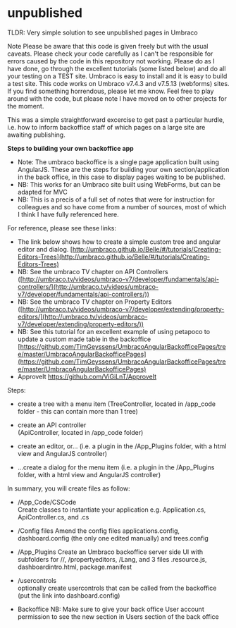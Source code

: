 # unpublished
TLDR: Very simple solution to see unpublished pages in Umbraco

Note
Please be aware that this code is given freely but with the usual caveats. 
Please check your code carefully as I can't be responsible for errors caused by the code in this repository not working.
Please do as I have done, go through the excellent tutorials (some listed below) and do all your testing on a TEST site.
Umbraco is easy to install and it is easy to build a test site.
This code works on Umbraco v7.4.3 and v7.5.13 (webforms) sites.
If you find something horrendous, please let me know. 
Feel free to play around with the code, but please note I have moved on to other projects for the moment.

This was a simple straightforward excercise to get past a particular hurdle, i.e. how to inform backoffice staff of which pages on a large site are awaiting publishing.

**Steps to building your own backoffice app**

- Note: The umbraco backoffice is a single page application built using AngularJS.
These are the steps for building your own section/application in the back office, in this case to display pages waiting to be published.
- NB: This works for an Umbraco site built using WebForms, but can be adapted for MVC
- NB: This is a precis of a full set of notes that were for instruction for colleagues and so have come from a number of sources, most of which I think I have fully referenced here. 

For reference, please see these links:
- The link below shows how to create a simple custom tree and angular editor and dialog.
[http://umbraco.github.io/Belle/#/tutorials/Creating-Editors-Trees](http://umbraco.github.io/Belle/#/tutorials/Creating-Editors-Trees)
- NB: See the umbraco TV chapter on API Controllers 
([http://umbraco.tv/videos/umbraco-v7/developer/fundamentals/api-controllers/](http://umbraco.tv/videos/umbraco-v7/developer/fundamentals/api-controllers/))
- NB: See the umbraco TV chapter on Property Editors 
([http://umbraco.tv/videos/umbraco-v7/developer/extending/property-editors/](http://umbraco.tv/videos/umbraco-v7/developer/extending/property-editors/))
- NB: See this tutorial for an excellent example of using petapoco to update a custom made table in the backoffice
[https://github.com/TimGeyssens/UmbracoAngularBackofficePages/tree/master/UmbracoAngularBackofficePages](https://github.com/TimGeyssens/UmbracoAngularBackofficePages/tree/master/UmbracoAngularBackofficePages) 
- ApproveIt
https://github.com/ViGiLnT/ApproveIt

Steps:
- create a tree with a menu item 
  (<myPlugin>TreeController, located in /app_code folder - this can contain more than 1 tree)

- create an API controller	
  (<myPlugin>ApiController, located in /app_code folder)

- create an editor, or...
  (i.e. a plugin in the /App_Plugins folder, with a html view and AngularJS controller)

- ...create a dialog for the menu item 
  (i.e. a plugin in the /App_Plugins folder, with a html view and AngularJS controller)

In summary, you will create files as follow:

* /App_Code/CSCode	
Create classes to instantiate your application 
e.g. <MyApp>Application.cs, <MyApp>ApiController.cs, and <MyApp>.cs

* /Config files
Amend the config files applications.config, dashboard.config (the only one edited manually) and trees.config

* /App_Plugins
Create an Umbraco backoffice server side UI with subfolders for /<MyApp>/<myAppTree>, /propertyeditors, /Lang, and 3 files <myApp>.resource.js, <myApp>dashboardintro.html, package.manifest

* /usercontrols		
optionally create usercontrols that can be called from the backoffice (put the link into dashboard.config)

* Backoffice
NB: Make sure to give your back office User account permission to see the new section in Users section of the back office
